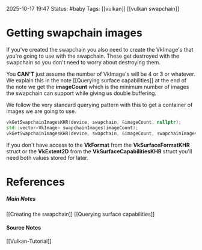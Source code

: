 2025-10-17 19:47
Status: #baby 
Tags: [[vulkan]] [[vulkan swapchain]]
# Getting swapchain images

If you've created the swapchain you also need to create the VkImage's that you're going to use with the swapchain. These get destroyed with the swapchain so you don't need to worry about destroying them.

You **CAN'T** just assume the number of VkImage's will be 4 or 3 or whatever. We explain this in the note [[Querying surface capabilities]] at the end of the note we get the **imageCount** which is the minimum number of images the swapchain can support while giving us double buffering.

We follow the very standard querying pattern with this to get a container of images we are going to use. 

```c++
vkGetSwapchainImagesKHR(device, swapchain, &imageCount, nullptr);
std::vector<VkImage> swapchainImages(imageCount);
vkGetSwapchainImagesKHR(device, swapchain, &imageCount, swapchainImages.data());
```

If you don't have access to the **VkFormat** from the **VkSurfaceFormatKHR** struct or the **VkExtent2D** from the **VkSurfaceCapabilitiesKHR** struct you'll need both values stored for later.
# References
##### Main Notes
[[Creating the swapchain]]
[[Querying surface capabilities]]
#### Source Notes
[[Vulkan-Tutorial]]